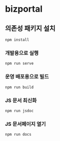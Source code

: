 # bizportal

## 의존성 패키지 설치
```
npm install
```

### 개발용으로 실행
```
npm run serve
```

### 운영 배포용으로 빌드
```
npm run build
```

### JS 문서 최신화
```
npm run jsdoc
```

### JS 문서페이지 열기
```
npm run docs
```
